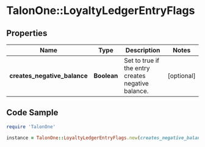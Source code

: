 # TalonOne::LoyaltyLedgerEntryFlags

## Properties

Name | Type | Description | Notes
------------ | ------------- | ------------- | -------------
**creates_negative_balance** | **Boolean** | Set to true if the entry creates negative balance. | [optional] 

## Code Sample

```ruby
require 'TalonOne'

instance = TalonOne::LoyaltyLedgerEntryFlags.new(creates_negative_balance: null)
```


